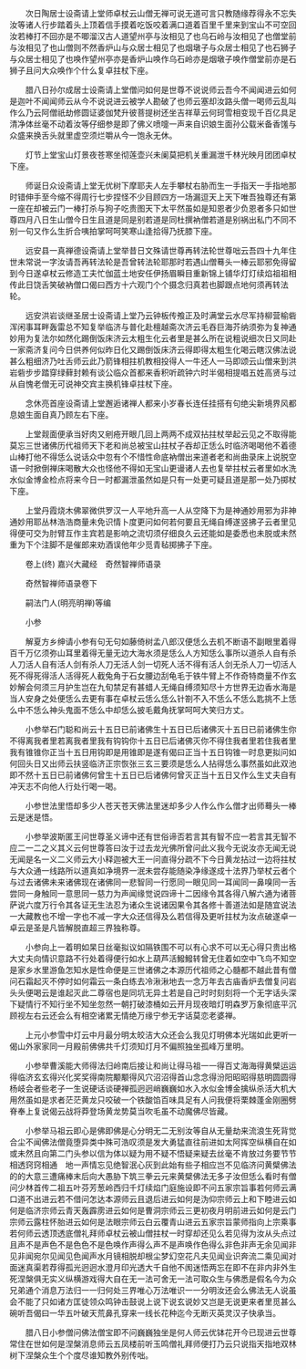<!-- { "loadSidebar": true } -->
　　次日陶居士设斋请上堂师卓杖云山僧无禅可说无道可言只教随缘荐得永不忘失汝等诸人行步踏着头上顶着信手摸着吃饭咬着满口道着百里千里来到宝山不可空回汝若棒打不回亦是不唧溜汉古人道望州亭与汝相见了也乌石岭与汝相见了也僧堂前与汝相见了也山僧则不然香炉山与众居士相见了也烟墩子与众居士相见了也石狮子与众居士相见了也唤作望州亭亦是香炉山唤作乌石岭亦是烟墩子唤作僧堂前亦是石狮子且问大众唤作个什么复卓拄杖下座。

　　腊八日孙尔成居士设斋请上堂僧问如何是世尊不说说师云吾今不闻闻进云如何是迦叶不闻闻师云从今不说说进云被学人勘破了也师云塞却汝路头僧一喝师云乱叫作么乃云阿僧祇劫修圆证婆伽梵升彼菩提树还坐吉祥草云何珂雪相变现千百亿具足清净体丝毫不动着汝等仔细参是即了佛义喷嚏一声来自识娘生面孙公载米备香馐与众盛来换舌头就里虚空须烂嚼从今一饱永无休。

　　灯节上堂宝山灯景夜苍寒坐彻莲壶兴未阑莫把机关重漏泄千林光映月团团卓杖下座。

　　师诞日众设斋请上堂无优树下摩耶夫人左手攀杖右胁而生一手指天一手指地那时错伸手至今缩不得周行七步捏怪不少目顾四方一场漏逗天上天下唯吾独尊还有第一座在却被云门一棒打杀与狗子吃贵图天下太平然虽如是知恩者少负恩者多只如世尊四月八日生山僧今日生且道是同是别若道是同杜撰衲僧若道是别祸出私门不同不别一句又作么生折合咦拍掌呵呵笑寒山逢拾得乃抚膝下座。

　　远安县一真禅德设斋请上堂举昔日文殊请世尊再转法轮世尊咄云吾四十九年住世未常说一字汝请吾再转法轮是吾曾转法轮耶那时若遇山僧蓦头一棒云耶邪免得留到今日遂卓杖云修造工夫忙伽蓝土地安任伊扬眉瞬目重新锦上铺华灯灯续焰祖祖相传此日饶舌笑破衲僧口偈曰西方十六观门个个摄念归真若也脚跟点地何须再转法轮。

　　远安洪岩谈继圣居士设斋请上堂乃云钟板传飧正及时满堂云水尽军持柳营榆砦浑闲事耳畔轰雷总不知复举临济与普化赴檀越斋次济云毛吞巨海芥纳须弥为复神通妙用为复法尔如然化踢倒饭床济云太粗生化云者里是甚么所在说粗说细次日又同赴一家斋济复问今日供养何似昨日化又踢倒饭床济云得即得太粗生化喝云瞎汉佛法说甚么粗细济乃吐舌师云此乃箭锋相拄机教相投得人一牛还人一马即颂云山僧来到洪岩砦步步踏穿绿藓封赖有谈公临众首都来香积听疏钟六时半偈相提唱五姓高贤与过从自愧老僧无可说神交宾主换机锋卓拄杖下座。

　　念休亮首座设斋请上堂邂逅诸禅人都来小岁春长连任挂搭有句绝尖新境界风都息娘生面自真乃顾左右下座。

　　上堂觌面便承当好肉又剜疮开眼几回上两两不成双拈拄杖举起云见之不取得能莫忘三世诸佛历代祖师天下老和尚总被宝山拄杖子吞却正恁么时临济喝喝他不着德山棒打他不得恁么说话众中忽有个不惜性命底衲僧出来道者老和尚曲录床上说脱空语一时掀倒禅床喝散大众也怪他不得如无宝山更谩诸人去也复举拄杖云者里如水洗水似金博金检点将来今日一时都漏泄虽然如是只有一处更可疑且道是那一处乃掷杖下座。

　　上堂丹霞烧木佛翠微供罗汉一人平地升高一人从空降下为是神通妙用邪为非神通妙用耶丛林浩浩商量未免识情卜度更问如何若何要且无绳自缚遂竖拂子云者里见得便可交为肘臂互作主宾若是影响之流切须仔细良久云还能如是委悉也未脱或未然重为下个注脚不是催郎来劝酒误他年少觅青毡掷拂子下座。

　　卷上(终)
嘉兴大藏经　奇然智禅师语录


　　奇然智禅师语录卷下

　　嗣法门人(明亮明禅)等编

　　小参

　　解夏方乡绅请小参有句无句如藤倚树孟八郎汉便恁么去机不断语不副眼里着得百千万亿须弥山耳里着得无量无边大海水须是恁么人方知恁么事所以道杀人自有杀人刀活人自有活人剑有杀人刀无活人剑一切死人活不得有活人剑无杀人刀一切活人死不得死得活人活得死人截兔角于石女腰边刮龟毛于铁牛臂上不作奇特商量不作玄妙解会何须三月护生岂在九旬禁足有甚蜡人无绳自缚须知尽十方世界无边香水海是当人安身之处便恁么去更有事在卓杖云恁么恁么针劄不入不恁么不恁么匙挑不上恁么中不恁么神头鬼面不恁么中却恁么披毛戴角抚掌呵呵大笑归方丈。

　　小参举石门聪和尚云十五日已前诸佛生十五日已后诸佛灭十五日已前诸佛生你不得离我者里若离我者里我有钩钩你十五日已后诸佛灭你不得住我者里若住我者里我有锥锥你正当十五日用钩即是用锥即是遂有偈曰正当十五日钩锥一时息更拟问如何回头日又出师云扶竖临济正宗恢张三玄三要须是恁么人拈得恁么事然虽如此双池即不然十五日已前诸佛何曾生十五日已后诸佛何曾灭正当十五日又作么生丈夫自有冲天志不向他人行处行喝一喝。

　　小参世法里悟却多少人苍天苍天佛法里迷却多少人作么作么僧才出师蓦头一棒云是迷是悟。

　　小参举波斯匿王问世尊圣义谛中还有世俗谛否若言其有智不应一若言其无智不应二一二之义其义云何世尊答曰汝于过去龙光佛所曾问此义我今无说汝亦无闻无说无闻是名一义二义师云大小释迦被大王一问直得分疏不下今日黄龙拈过一边将拄杖与大众通一线路所以道真如净境界一泯未尝存能随染净缘遂成十法界乃举杖云者个与过去诸佛未来诸佛现在诸佛同一悲智同一行愿同一眼见同一耳闻同一鼻嗅同一舌尝同一身触同一意思同一慈力为声闻缘觉说四谛十二因缘令其各得八解六通为诸菩萨说六度万行令其各证无生法忍为诸众生说诸因果令其各修十善道法如是随宜说法一大藏教也不增一字也不减一字大众还信得及么若信得及更听拄杖为汝点破遂卓一卓云是圣是凡皆解脱直超三界独称尊。

　　小参向上一着明如杲日丝毫拟议如隔铁围不可以有心求不可以无心得只贵出格大丈夫向情识意路不行处着得便行如水上葫芦活鱍鱍转曾无住着如空中飞鸟不知空是家乡水里游鱼怎知水是性命便是三世诸佛之本源历代祖师之心髓都不越此昔有僧问石霜起灭不停时如何霜云一条白练去冷湫湫地去一念万年去古庙香炉去僧复问岩头头便喝云是谁起灭此二尊宿也是同坑无异土若是自己时时刻刻将一个无字话头深下疑情行不知行坐不知坐忽然一朝打破漆桶如云开月现夜暗灯明森罗万象彻底平沉顾视左右云还会么有相空诸累无情绝万缘宁参无字话莫恋老婆禅。

　　上元小参雪中灯云中月最分明太皎洁大众还会么我见灯明佛本光瑞如此更听一偈山外家家同一月殿前佛佛共千灯须知灯月不偏照独坐孤峰万里明。

　　小参举曹溪能大师得法归岭南后接让和尚让得马祖一一得百丈海海得黄檗运运得临济玄玄得兴化奖奖得南院颙颙得风穴沼沼得首山念念得汾阳昭昭得慈明圆圆得杨岐会者些老子一生说硬话谈硬禅孤迥迥峭巍巍如水入水似金博金擒纵杀活大机大用然虽如是求者茫茫黄龙只咬破一个铁酸馅百味具足有人问我便将栗棘蓬金刚圈劈脊奉上复说偈云战将莽登场黄龙势莫当吹毛虽不动魔佛尽皆藏。

　　小参举马祖云即心是佛即佛是心分明无二无别汝等自从无量劫来流浪生死背觉合尘不闻佛法僧竟堕异类中殊可浩叹须是发大勇猛直往前进如太阿挥空纵横自在如或未然且向第二门头参以信为体以疑为用不疑不悟疑来疑去丝毫不肯放过务要节节相透窍窍相通　地一声情忘见绝智泯心灰到此始有些子相应岂不见临济问黄檗佛法的的大意三遭痛棒末后向大愚胁下筑三拳云元来黄檗佛法无多子汝但恁么看时有僧问少林首传二祖五叶芬芳葱岭西归千灯续焰门庭施设即不问五家宗旨事若何师云满口道不出进云若不借问怎达本源师云且退后进云如何是沩仰宗师云上和下睦进云如何是临济宗师云青天轰霹雳进云如何是曹洞宗师云三更初夜月明前进云如何是云门宗师云露柱怀胎进云如何是法眼宗师云白云覆青山进云五家宗旨蒙师指向上宗乘事若何师云透顶透底僧礼拜师卓杖云被山僧拄杖一时穿却还见么若见得为汝从头点过且声不是声色不是色色不是色唤作声得么声不是声唤作色得么非色非声无余见闻非见非闻宛尔见闻见色闻声水月镜相脱却根尘梦幻空花凡夫见闻业识奔流二乘见闻对面迷真渠若荐得孤光迥迥水澄月印光透大千自他不阂迷悟两忘在即不在非内非外生死涅槃俱无实义纵横游戏得大自在无一法可舍无一法可取众生与佛悉是假名今为众兄弟通个消息万法归一一归何处三界唯心万法唯识一一分明汝还会么佛法无人说虽会不能了只如诸方匡徒领众鸣钟击鼓说上说下说玄说妙又岂是无说更来者里觅甚么碗听吾偈曰一华五叶破天荒鼻孔穿来一线长花种迄今无断灭英灵汉子快承当。

　　腊八日小参僧问佛法僧宝即不问巍巍独坐是何人师云优钵花开今已现进云世尊常住在世如何是涅槃消息师云五凤楼前听玉鸣僧礼拜师便打乃云只说指天指地双林树下涅槃众生个个度尽谁知教外别传咄。

